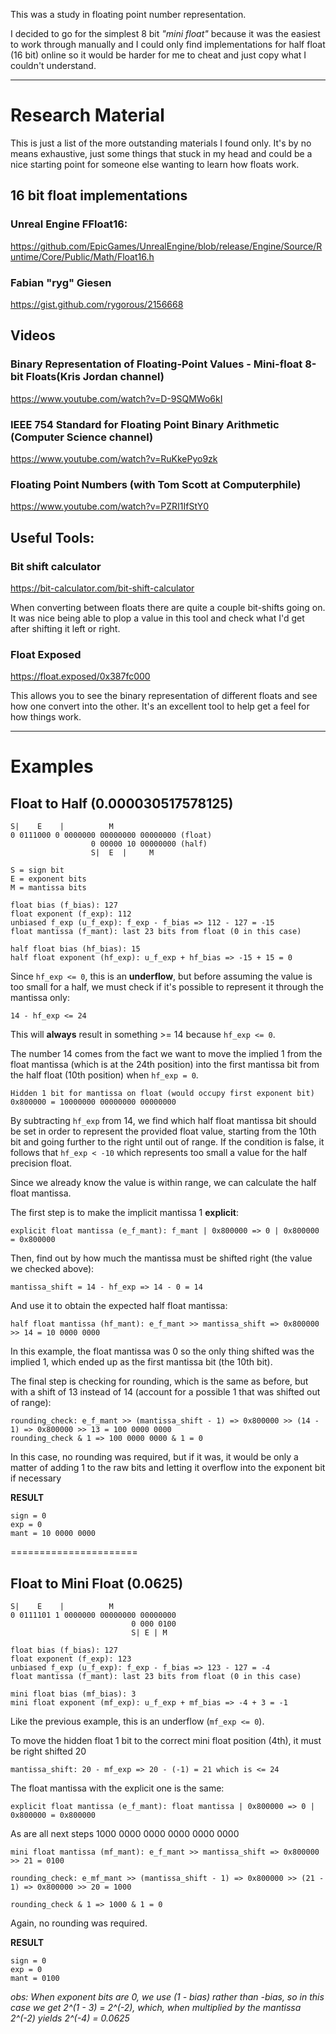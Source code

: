 This was a study in floating point number representation.

I decided to go for the simplest 8 bit *"mini float"* because it was the easiest to work through manually and I could only find implementations for half float (16 bit) online so it would be harder for me to cheat and just copy what I couldn't understand.

---------------------------------------
# Research Material

This is just a list of the more outstanding materials I found only. It's by no means exhaustive, just some things that stuck in my head and could be a nice starting point for someone else wanting to learn how floats work.

## 16 bit float implementations

### Unreal Engine FFloat16:
https://github.com/EpicGames/UnrealEngine/blob/release/Engine/Source/Runtime/Core/Public/Math/Float16.h

### Fabian "ryg" Giesen
https://gist.github.com/rygorous/2156668

## Videos

### Binary Representation of Floating-Point Values - Mini-float 8-bit Floats(Kris Jordan channel)
https://www.youtube.com/watch?v=D-9SQMWo6kI

### IEEE 754 Standard for Floating Point Binary Arithmetic (Computer Science channel)
https://www.youtube.com/watch?v=RuKkePyo9zk

### Floating Point Numbers (with Tom Scott at Computerphile)
https://www.youtube.com/watch?v=PZRI1IfStY0

## Useful Tools:
### Bit shift calculator
https://bit-calculator.com/bit-shift-calculator

When converting between floats there are quite a couple bit-shifts going on. It was nice being able to plop a value in this tool and check what I'd get after shifting it left or right.

### Float Exposed
https://float.exposed/0x387fc000

This allows you to see the binary representation of different floats and see how one convert into the other. It's an excellent tool to help get a feel for how things work.

---------------------------------------

# Examples

## Float to Half (0.000030517578125)

```
S|    E    |          M
0 0111000 0 0000000 00000000 00000000 (float)
                  0 00000 10 00000000 (half)
                  S|  E  |     M

S = sign bit
E = exponent bits
M = mantissa bits

float bias (f_bias): 127
float exponent (f_exp): 112
unbiased f_exp (u_f_exp): f_exp - f_bias => 112 - 127 = -15
float mantissa (f_mant): last 23 bits from float (0 in this case)

half float bias (hf_bias): 15
half float exponent (hf_exp): u_f_exp + hf_bias => -15 + 15 = 0
```

Since `hf_exp <= 0`, this is an **underflow**, but before assuming the value is too small for a half, we must check if it's possible to represent it through the mantissa only:

```
14 - hf_exp <= 24
```

This will **always** result in something >= 14 because `hf_exp <= 0`.

The number 14 comes from the fact we want to move the implied 1 from the float mantissa (which is at the 24th position) into the first mantissa bit from the half float (10th position) when `hf_exp = 0`.

```
Hidden 1 bit for mantissa on float (would occupy first exponent bit)
0x800000 = 10000000 00000000 00000000
```

By subtracting `hf_exp` from 14, we find which half float mantissa bit should be set in order to represent the provided float value, starting from the 10th bit and going further to the right until out of range. If the condition is false, it follows that `hf_exp < -10` which represents too small a value for the half precision float.

Since we already know the value is within range, we can calculate the half float mantissa.

The first step is to make the implicit mantissa 1 **explicit**:

```
explicit float mantissa (e_f_mant): f_mant | 0x800000 => 0 | 0x800000 = 0x800000
```

Then, find out by how much the mantissa must be shifted right (the value we checked above):

```
mantissa_shift = 14 - hf_exp => 14 - 0 = 14
```

And use it to obtain the expected half float mantissa:

```
half float mantissa (hf_mant): e_f_mant >> mantissa_shift => 0x800000 >> 14 = 10 0000 0000
```

In this example, the float mantissa was 0 so the only thing shifted was the implied 1, which ended up as the first mantissa bit (the 10th bit).

The final step is checking for rounding, which is the same as before, but with a shift of 13 instead of 14 (account for a possible 1 that was shifted out of range):

```
rounding_check: e_f_mant >> (mantissa_shift - 1) => 0x800000 >> (14 - 1) => 0x800000 >> 13 = 100 0000 0000
rounding_check & 1 => 100 0000 0000 & 1 = 0
```

In this case, no rounding was required, but if it was, it would be only a matter of adding 1 to the raw bits and letting it overflow into the exponent bit if necessary

**RESULT**
```
sign = 0
exp = 0
mant = 10 0000 0000
```

======================
## Float to Mini Float (0.0625)

```
S|    E    |          M
0 0111101 1 0000000 00000000 00000000
                           0 000 0100
                           S| E | M

float bias (f_bias): 127
float exponent (f_exp): 123
unbiased f_exp (u_f_exp): f_exp - f_bias => 123 - 127 = -4
float mantissa (f_mant): last 23 bits from float (0 in this case)

mini float bias (mf_bias): 3
mini float exponent (mf_exp): u_f_exp + mf_bias => -4 + 3 = -1
```

Like the previous example, this is an underflow (`mf_exp <= 0`).

To move the hidden float 1 bit to the correct mini float position (4th), it must be right shifted 20

```
mantissa_shift: 20 - mf_exp => 20 - (-1) = 21 which is <= 24
```

The float mantissa with the explicit one is the same:

```
explicit float mantissa (e_f_mant): float mantissa | 0x800000 => 0 | 0x800000 = 0x800000
```

As are all next steps
 1000 0000 0000 0000 0000 0000
```
mini float mantissa (mf_mant): e_f_mant >> mantissa_shift => 0x800000 >> 21 = 0100

rounding_check: e_mf_mant >> (mantissa_shift - 1) => 0x800000 >> (21 - 1) => 0x800000 >> 20 = 1000

rounding_check & 1 => 1000 & 1 = 0
```

Again, no rounding was required.

**RESULT**
```
sign = 0
exp = 0
mant = 0100
```

_obs: When exponent bits are 0, we use (1 - bias) rather than -bias, so in this case we get 2^(1 - 3) = 2^(-2), which, when multiplied by the mantissa 2^(-2) yields 2^(-4) = 0.0625_


